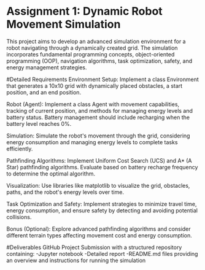 # Assignment 1: Dynamic Robot Movement Simulation
This project aims to develop an advanced simulation environment for a robot navigating through a dynamically created grid. The simulation incorporates fundamental programming concepts, object-oriented programming (OOP), navigation algorithms, task optimization, safety, and energy management strategies.

#Detailed Requirements
Environment Setup: Implement a class Environment that generates a 10x10 grid with dynamically placed obstacles, a start position, and an end position.

Robot (Agent): Implement a class Agent with movement capabilities, tracking of current position, and methods for managing energy levels and battery status. Battery management should include recharging when the battery level reaches 0%.

Simulation: Simulate the robot's movement through the grid, considering energy consumption and managing energy levels to complete tasks efficiently.

Pathfinding Algorithms: Implement Uniform Cost Search (UCS) and A* (A Star) pathfinding algorithms. Evaluate based on battery recharge frequency to determine the optimal algorithm.

Visualization: Use libraries like matplotlib to visualize the grid, obstacles, paths, and the robot's energy levels over time.

Task Optimization and Safety: Implement strategies to minimize travel time, energy consumption, and ensure safety by detecting and avoiding potential collisions.

Bonus (Optional): Explore advanced pathfinding algorithms and consider different terrain types affecting movement cost and energy consumption.

#Deliverables
GitHub Project Submission with a structured repository containing:
 -Jupyter notebook
 -Detailed report 
 -README.md files providing an overview and instructions for running the simulation
